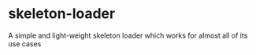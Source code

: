 # skeleton-loader
A simple and light-weight skeleton loader which works for almost all of its use cases
